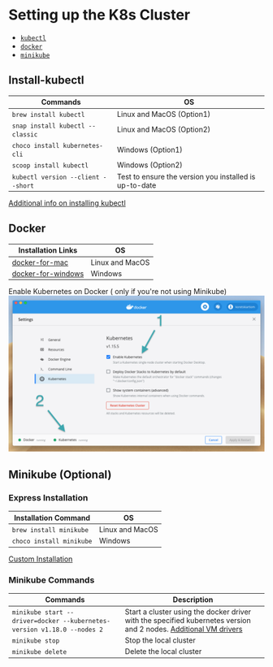 # Setting up the K8s Cluster

- [`kubectl`](#Install-kubectl)
- [`docker`](#Docker)
- [`minikube`](#Minikube)

## Install-kubectl

| Commands                           | OS                                                     |
| ---------------------------------- | ------------------------------------------------------ |
| `brew install kubectl`             | Linux and MacOS (Option1)                              |
| `snap install kubectl --classic`   | Linux and MacOS (Option2)                              |
| `choco install kubernetes-cli`     | Windows (Option1)                                      |
| `scoop install kubectl`            | Windows (Option2)                                      |
| `kubectl version --client --short` | Test to ensure the version you installed is up-to-date |

[Additional info on installing kubectl](https://kubernetes.io/docs/tasks/tools/install-kubectl/)

## Docker

| Installation Links                                                        | OS              |
| ------------------------------------------------------------------------- | --------------- |
| [docker-for-mac](https://docs.docker.com/docker-for-mac/install/)         | Linux and MacOS |
| [docker-for-windows](https://docs.docker.com/docker-for-windows/install/) | Windows         |

Enable Kubernetes on Docker ( only if you're not using Minikube)
![Drag Racing](enable_k8s_on_docker.png)

## Minikube (Optional)

### Express Installation

| Installation Command     | OS              |
| ------------------------ | --------------- |
| `brew install minikube`  | Linux and MacOS |
| `choco install minikube` | Windows         |

[Custom Installation](https://kubernetes.io/docs/tasks/tools/install-minikube/)

### Minikube Commands

| Commands                                                                | Description                                                                                                                                                                                                  |
| ----------------------------------------------------------------------- | ------------------------------------------------------------------------------------------------------------------------------------------------------------------------------------------------------------ |
| `minikube start --driver=docker --kubernetes-version v1.18.0 --nodes 2` | Start a cluster using the docker driver with the specified kubernetes version and 2 nodes. [Additional VM drivers](https://kubernetes.io/docs/setup/learning-environment/minikube/#specifying-the-vm-driver) |
| `minikube stop`                                                         | Stop the local cluster                                                                                                                                                                                       |
| `minikube delete`                                                       | Delete the local cluster                                                                                                                                                                                     |
